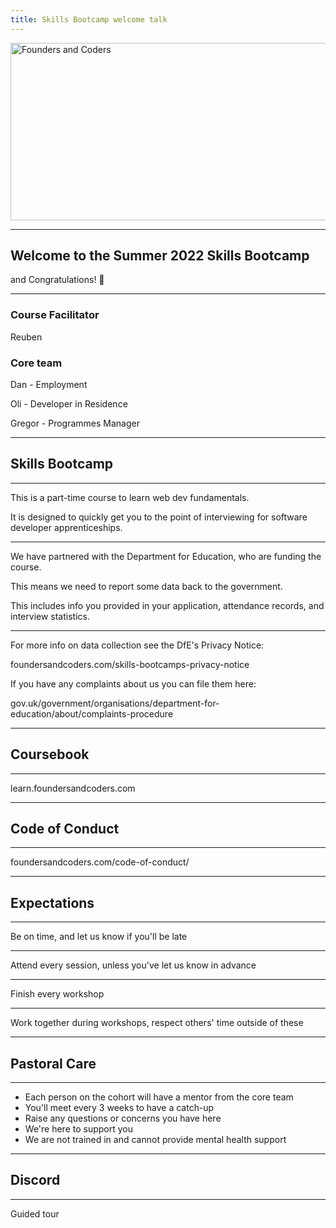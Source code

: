 ```yaml
---
title: Skills Bootcamp welcome talk
---
```


<img width="651" height="284" src="https://facresources.com/assets/logos/fac_logo.png" alt="Founders and Coders">

---

<!-- {.primary} -->

## Welcome to the Summer 2022 Skills Bootcamp

and Congratulations! 🎉

---

### Course Facilitator

Reuben

### Core team

Dan - Employment

Oli - Developer in Residence

Gregor - Programmes Manager

---

<!-- {.primary} -->

## Skills Bootcamp

---

This is a part-time course to learn web dev fundamentals.

It is designed to quickly get you to the point of interviewing for software developer apprenticeships.

---

We have partnered with the Department for Education, who are funding the course.

This means we need to report some data back to the government.

This includes info you provided in your application, attendance records, and interview statistics.

---

For more info on data collection see the DfE's Privacy Notice:

foundersandcoders.com/skills-bootcamps-privacy-notice

If you have any complaints about us you can file them here:

gov.uk/government/organisations/department-for-education/about/complaints-procedure

---

<!-- {.primary} -->

## Coursebook

---

learn.foundersandcoders.com

---

<!-- {.primary} -->

## Code of Conduct

---

foundersandcoders.com/code-of-conduct/

---

## Expectations

---

Be on time, and let us know if you'll be late

---

Attend every session, unless you've let us know in advance

---

Finish every workshop

---

Work together during workshops, respect others' time outside of these

---

<!-- {.primary} -->

## Pastoral Care

---

- Each person on the cohort will have a mentor from the core team
- You'll meet every 3 weeks to have a catch-up
- Raise any questions or concerns you have here
- We're here to support you
- We are not trained in and cannot provide mental health support

---

<!-- {.primary} -->

## Discord

---

Guided tour

